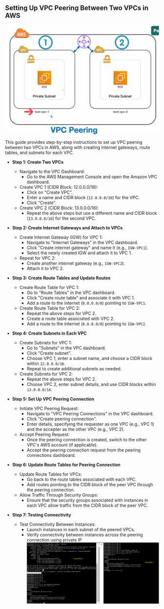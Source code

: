 ## Setting Up VPC Peering Between Two VPCs in AWS
![Image Alt Text](https://github.com/kk4977/VPC-Peering-AWS/blob/main/vpc-peering.png)

This guide provides step-by-step instructions to set up VPC peering between two VPCs in AWS, along with creating internet gateways, route tables, and subnets for each VPC.

- **Step 1: Create Two VPCs**
  - Navigate to the VPC Dashboard:
    - Go to the AWS Management Console and open the Amazon VPC dashboard.
  - Create VPC 1 (CIDR Block: 12.0.0.0/16):
    - Click on "Create VPC".
    - Enter a name and CIDR block (`12.0.0.0/16`) for the VPC.
    - Click "Create".
  - Create VPC 2 (CIDR Block: 13.0.0.0/16):
    - Repeat the above steps but use a different name and CIDR block (`13.0.0.0/16`) for the second VPC.

- **Step 2: Create Internet Gateways and Attach to VPCs**
  - Create Internet Gateway (IGW) for VPC 1:
    - Navigate to "Internet Gateways" in the VPC dashboard.
    - Click "Create internet gateway" and name it (e.g., `IGW-VPC1`).
    - Select the newly created IGW and attach it to VPC 1.
  - Repeat for VPC 2:
    - Create another internet gateway (e.g., `IGW-VPC2`).
    - Attach it to VPC 2.

- **Step 3: Create Route Tables and Update Routes**
  - Create Route Table for VPC 1:
    - Go to "Route Tables" in the VPC dashboard.
    - Click "Create route table" and associate it with VPC 1.
    - Add a route to the internet (`0.0.0.0/0`) pointing to `IGW-VPC1`.
  - Create Route Table for VPC 2:
    - Repeat the above steps for VPC 2.
    - Create a route table associated with VPC 2.
    - Add a route to the internet (`0.0.0.0/0`) pointing to `IGW-VPC2`.

- **Step 4: Create Subnets in Each VPC**
  - Create Subnets for VPC 1:
    - Go to "Subnets" in the VPC dashboard.
    - Click "Create subnet".
    - Choose VPC 1, enter a subnet name, and choose a CIDR block within `12.0.0.0/16`.
    - Repeat to create additional subnets as needed.
  - Create Subnets for VPC 2:
    - Repeat the above steps for VPC 2.
    - Choose VPC 2, enter subnet details, and use CIDR blocks within `13.0.0.0/16`.

- **Step 5: Set Up VPC Peering Connection**
  - Initiate VPC Peering Request:
    - Navigate to "VPC Peering Connections" in the VPC dashboard.
    - Click "Create peering connection".
    - Enter details, specifying the requester as one VPC (e.g., VPC 1) and the accepter as the other VPC (e.g., VPC 2).
  - Accept Peering Request:
    - Once the peering connection is created, switch to the other VPC's AWS account (if applicable).
    - Accept the peering connection request from the peering connections dashboard.

- **Step 6: Update Route Tables for Peering Connection**
  - Update Route Tables for VPCs:
    - Go back to the route tables associated with each VPC.
    - Add routes pointing to the CIDR block of the peer VPC through the peering connection.
  - Allow Traffic Through Security Groups:
    - Ensure that the security groups associated with instances in each VPC allow traffic from the CIDR block of the peer VPC.

- **Step 7: Testing Connectivity**
  - Test Connectivity Between Instances:
    - Launch instances in each subnet of the peered VPCs.
    - Verify connectivity between instances across the peering connection using private IP
 ![Image Alt Text](https://github.com/kk4977/VPC-Peering-AWS/blob/main/Screenshot%202024-04-20%20210835.png)
    
